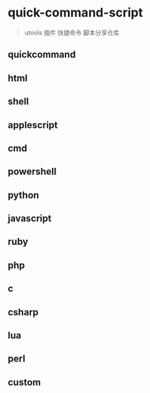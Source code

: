 # quick-command-script

> utools 插件 快捷命令 脚本分享仓库

## quickcommand

## html

## shell

## applescript

## cmd

## powershell

## python

## javascript

## ruby

## php

## c

## csharp

## lua

## perl

## custom
